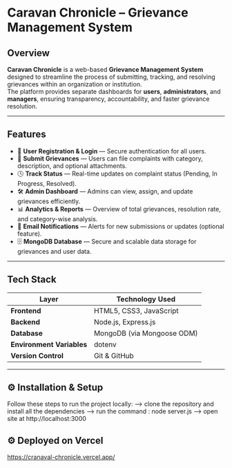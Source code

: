#  Caravan Chronicle – Grievance Management System

##  Overview

**Caravan Chronicle** is a web-based **Grievance Management System** designed to streamline the process of submitting, tracking, and resolving grievances within an organization or institution.  
The platform provides separate dashboards for **users**, **administrators**, and **managers**, ensuring transparency, accountability, and faster grievance resolution.

---

##  Features

- 🧾 **User Registration & Login** — Secure authentication for all users.  
- 📢 **Submit Grievances** — Users can file complaints with category, description, and optional attachments.  
- 🕓 **Track Status** — Real-time updates on complaint status (Pending, In Progress, Resolved).  
- 🛠️ **Admin Dashboard** — Admins can view, assign, and update grievances efficiently.  
- 📊 **Analytics & Reports** — Overview of total grievances, resolution rate, and category-wise analysis.  
- 🔔 **Email Notifications** — Alerts for new submissions or updates (optional feature).  
- 🗄️ **MongoDB Database** — Secure and scalable data storage for grievances and user data.  

---

## Tech Stack

| Layer | Technology Used |
|--------|----------------|
| **Frontend** | HTML5, CSS3, JavaScript |
| **Backend** | Node.js, Express.js |
| **Database** | MongoDB (via Mongoose ODM) |
| **Environment Variables** | dotenv |
| **Version Control** | Git & GitHub |

---

## ⚙️ Installation & Setup

Follow these steps to run the project locally:
--> clone the repository and install all the dependencies 
--> run the command : node server.js
--> open site at http://localhost:3000

## ⚙️ Deployed on Vercel

https://cranaval-chronicle.vercel.app/
